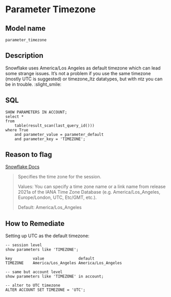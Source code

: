 # Parameter Timezone

## Model name

```
parameter_timezone
```

## Description

Snowflake uses America/Los Angeles as default timezone which can lead some strange issues. It’s not a problem if you use the same timezone (mostly UTC is suggested) or timezone_ltz datatypes, but with ntz you can be in trouble. :slight_smile: 

## SQL

```
SHOW PARAMETERS IN ACCOUNT;
select *
from
    table(result_scan(last_query_id()))
where True
    and parameter_value = parameter_default
    and parameter_key = 'TIMEZONE';
```

## Reason to flag

[Snowflake Docs](https://docs.snowflake.com/en/sql-reference/parameters#label-timezone)

> Specifies the time zone for the session.
> 
> Values: You can specify a time zone name or a link name from release 2021a of the IANA Time Zone Database (e.g. America/Los_Angeles, Europe/London, UTC, Etc/GMT, etc.).
>
> Default: America/Los_Angeles

## How to Remediate

Setting up UTC as the default timezone:

```
-- session level
show parameters like 'TIMEZONE';

key	        value	            default	          
TIMEZONE	America/Los_Angeles	America/Los_Angeles

-- same but account level
show parameters like 'TIMEZONE' in account;

-- alter to UTC timezone
ALTER ACCOUNT SET TIMEZONE = 'UTC';
```